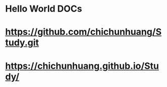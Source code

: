# Hello World DOCs

# https://github.com/chichunhuang/Study.git
# https://chichunhuang.github.io/Study/
